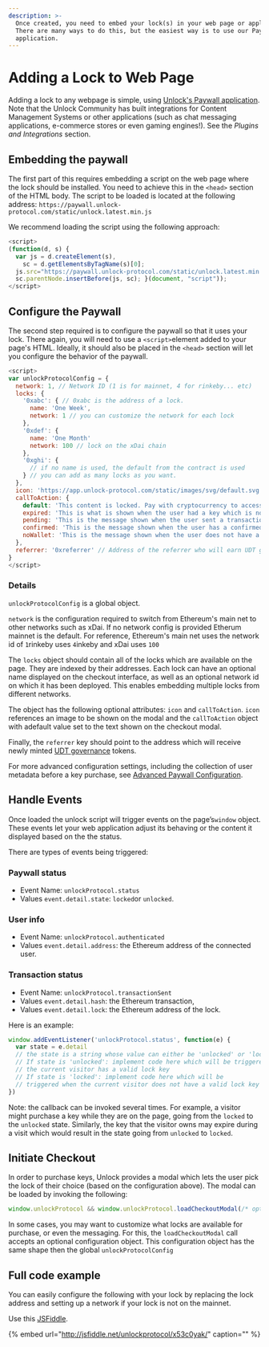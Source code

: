 ```yaml
---
description: >-
  Once created, you need to embed your lock(s) in your web page or application.
  There are many ways to do this, but the easiest way is to use our Paywall
  application.
---
```


# Adding a Lock to Web Page

Adding a lock to any webpage is simple, using [Unlock's Paywall application](https://paywall.unlock-protocol.com/). Note that the Unlock Community has built integrations for Content Management Systems or other applications \(such as chat messaging applications, e-commerce stores or even gaming engines!\). See the _Plugins and Integrations_ section.

## Embedding the paywall

The first part of this requires embedding a script on the web page where the lock should be installed. You need to achieve this in the `​<head>` section of the HTML body. The script to be loaded is located at the following address: `https://paywall.unlock-protocol.com/static/unlock.latest.min.js`

We recommend loading the script using the following approach:

```javascript
<script>
(function(d, s) {
  var js = d.createElement(s),
    sc = d.getElementsByTagName(s)[0];
  js.src="https://paywall.unlock-protocol.com/static/unlock.latest.min.js";
  sc.parentNode.insertBefore(js, sc); }(document, "script"));
</script>
```

## Configure the Paywall

The second step required is to configure the paywall so that it uses your lock. There again, you will need to use a `<script>`element added to your page's HTML. Ideally, it should also be placed in the ​`<head>`​ section will let you configure the behavior of the paywall.

```javascript
<script>
var unlockProtocolConfig = {
  network: 1, // Network ID (1 is for mainnet, 4 for rinkeby... etc)
  locks: {
    '0xabc': { // 0xabc is the address of a lock.
      name: 'One Week',
      network: 1 // you can customize the network for each lock
    }, 
    '0xdef': {
      name: 'One Month' 
      network: 100 // lock on the xDai chain
    },
    '0xghi': {
      // if no name is used, the default from the contract is used
    } // you can add as many locks as you want.
  },
  icon: 'https://app.unlock-protocol.com/static/images/svg/default.svg', 
  callToAction: {
    default: 'This content is locked. Pay with cryptocurrency to access it!',
    expired: 'This is what is shown when the user had a key which is now expired',
    pending: 'This is the message shown when the user sent a transaction to purchase a key which has not be confirmed yet',
    confirmed: 'This is the message shown when the user has a confirmed key',
    noWallet: 'This is the message shown when the user does not have a crypto wallet which is required...',
  },
  referrer: '0xreferrer' // Address of the referrer who will earn UDT governance tokens if the transaction is eligible.
}
</script>
```

### Details

`​unlockProtocolConfig​` is a global object.

`network` is the configuration required to switch from Ethereum's main net to other networks such as xDai. If no network config is provided Etherum mainnet is the default. For reference, Ethereum's main net uses the network id of `1`rinkeby uses `4`inkeby and xDai uses `100`

The `locks` object should contain all of the locks which are available on the page. They are indexed by their addresses. Each lock can have an optional name displayed on the checkout interface, as well as an optional network id on which it has been deployed. This enables embedding multiple locks from different networks.

The object has the following optional attributes: `icon` and `callToAction`. `​icon​` references an image to be shown on the modal and the `​callToAction`​ object with a ​default​ value set to the text shown on the checkout modal.

Finally, the `referrer` key should point to the address which will receive newly minted [UDT governance](../../governance/the-unlock-token/) tokens.

For more advanced configuration settings, including the collection of user metadata before a key purchase, see [Advanced Paywall Configuration](https://docs.unlock-protocol.com/applications/paywall/advanced-paywall-configuration).

## Handle Events

Once loaded the unlock script will trigger events on the page’s ​`window`​ object. These events let your web application adjust its behaving or the content it displayed based on the the status.

There are types of events being triggered:

### Paywall status

* Event Name: `unlockProtocol.status`
* Values `event.detail.state`:  `locked`or `unlocked`.

### User info

* Event Name: `unlockProtocol.authenticated`
* Values `event.detail.address`:  the Ethereum address of the connected user.

### Transaction status

* Event Name:  `unlockProtocol.transactionSent`
* Values `event.detail.hash`:  the Ethereum transaction,
* Values `event.detail.lock`:  the Ethereum address of the lock.

Here is an example:

```javascript
window.addEventListener('unlockProtocol.status', function(e) {
  var state = e.detail
  // the state is a string whose value can either be 'unlocked' or 'locked'...
  // If state is 'unlocked': implement code here which will be triggered when 
  // the current visitor has a valid lock key  
  // If state is 'locked': implement code here which will be
  // triggered when the current visitor does not have a valid lock key
})
```

Note: the callback can be invoked several times. For example, a visitor might purchase a key while they are on the page, going from the `locked` to the `unlocked` state. Similarly, the key that the visitor owns may expire during a visit which would result in the state going from `unlocked` to `locked`.

## Initiate Checkout

In order to purchase keys, Unlock provides a modal which lets the user pick the lock of their choice \(based on the configuration above\). The modal can be loaded by invoking the following:

```javascript
window.unlockProtocol && window.unlockProtocol.loadCheckoutModal(/* optional configuration*/)
```

In some cases, you may want to customize what locks are available for purchase, or even the messaging. For this, the `loadCheckoutModal` call accepts an optional configuration object. This configuration object has the same shape then the global `unlockProtocolConfig`

## Full code example

You can easily configure the following with your lock by replacing the lock address and setting up a network if your lock is not on the mainnet.

Use this [JSFiddle](https://jsfiddle.net/unlockprotocol/x53c0yak/).

{% embed url="http://jsfiddle.net/unlockprotocol/x53c0yak/" caption="" %}

